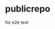 # publicrepo
for e2e test















































































































































































































































































































































































































































































































































































































































































































































































































































































































































































































































































































































































































































































































































































































































































































































































































































































































































































































































































































































































































































































































































































































































































































































































































































































































































































































































































































































































































































































































































































































































































